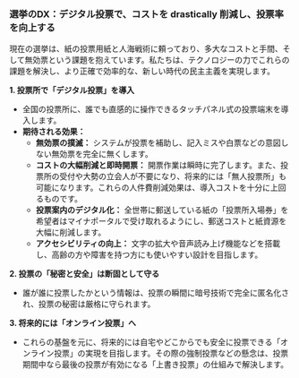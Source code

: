 ### 選挙のDX：デジタル投票で、コストを drastically 削減し、投票率を向上する

現在の選挙は、紙の投票用紙と人海戦術に頼っており、多大なコストと手間、そして無効票という課題を抱えています。私たちは、テクノロジーの力でこれらの課題を解決し、より正確で効率的な、新しい時代の民主主義を実現します。

**1. 投票所で「デジタル投票」を導入**
*   全国の投票所に、誰でも直感的に操作できるタッチパネル式の投票端末を導入します。
*   **期待される効果：**
    *   **無効票の撲滅：** システムが投票を補助し、記入ミスや白票などの意図しない無効票を完全に無くします。
    *   **コストの大幅削減と即時開票：** 開票作業は瞬時に完了します。また、投票所の受付や大勢の立会人が不要になり、将来的には「無人投票所」も可能になります。これらの人件費削減効果は、導入コストを十分に上回るものです。
    *   **投票案内のデジタル化：** 全世帯に郵送している紙の「投票所入場券」を希望者はマイナポータルで受け取れるようにし、郵送コストと紙資源を大幅に削減します。
    *   **アクセシビリティの向上：** 文字の拡大や音声読み上げ機能などを搭載し、高齢の方や障害を持つ方にも使いやすい設計を目指します。

**2. 投票の「秘密と安全」は断固として守る**
*   誰が誰に投票したかという情報は、投票の瞬間に暗号技術で完全に匿名化され、投票の秘密は厳格に守られます。

**3. 将来的には「オンライン投票」へ**
*   これらの基盤を元に、将来的には自宅やどこからでも安全に投票できる「オンライン投票」の実現を目指します。その際の強制投票などの懸念は、投票期間中なら最後の投票が有効になる「上書き投票」の仕組みで解決します。